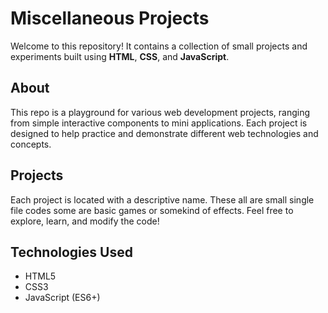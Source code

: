 # Miscellaneous Projects

Welcome to this repository! It contains a collection of small projects and experiments built using **HTML**, **CSS**, and **JavaScript**.

## About

This repo is a playground for various web development projects, ranging from simple interactive components to mini applications. Each project is designed to help practice and demonstrate different web technologies and concepts.

## Projects

Each project is located with a descriptive name. These all are small single file codes some are basic games or somekind of effects. Feel free to explore, learn, and modify the code!

## Technologies Used

- HTML5
- CSS3
- JavaScript (ES6+)

